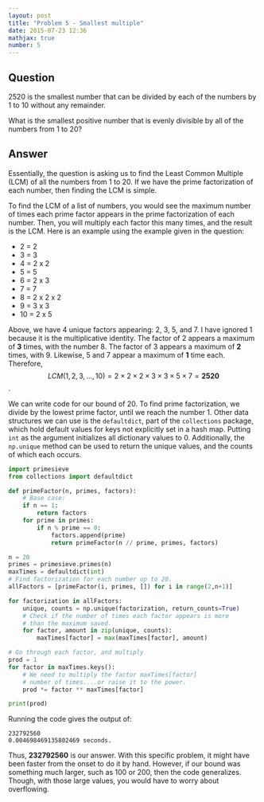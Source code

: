 ```yaml
---
layout: post
title: "Problem 5 - Smallest multiple"
date: 2015-07-23 12:36
mathjax: true
number: 5
---
```


## Question

2520 is the smallest number that can be divided by each of the numbers by 1 to 10 without any remainder. 

What is the smallest positive number that is evenly divisible by all of the numbers from 1 to 20?

## Answer

Essentially, the question is asking us to find the Least Common Multiple (LCM) of all the numbers from 1 to 20. If we have the prime factorization of each number, then finding the LCM is simple. 

To find the LCM of a list of numbers, you would see the maximum number of times each prime factor appears in the prime factorization of each number. Then, you will multiply each factor this many times, and the result is the LCM. Here is an example using the example given in the question:

- 2 = 2
- 3 = 3
- 4 = 2 x 2
- 5 = 5
- 6 = 2 x 3
- 7 = 7
- 8 = 2 x 2 x 2
- 9 = 3 x 3
- 10 = 2 x 5

Above, we have 4 unique factors appearing: 2, 3, 5, and 7. I have ignored 1 because it is the multiplicative identity. The factor of 2 appears a maximum of **3** times, with the number 8. The factor of 3 appears a maximum of **2** times, with 9. Likewise, 5 and 7 appear a maximum of **1** time each. Therefore, $$LCM(1,2,3,...,10) = 2\times 2\times 2\times 3\times 3\times 5\times 7 = \mathbf{2520}$$.

We can write code for our bound of 20. To find prime factorization, we divide by the lowest prime factor, until we reach the number 1. Other data structures we can use is the `defaultdict`, part of the `collections` package, which hold default values for keys not explicitly set in a hash map. Putting `int` as the argument initializes all dictionary values to 0. Additionally, the `np.unique` method can be used to return the unique values, and the counts of which each occurs.

```python
import primesieve
from collections import defaultdict

def primeFactor(n, primes, factors):
    # Base case:
    if n == 1:
        return factors
    for prime in primes:
        if n % prime == 0:
            factors.append(prime)
            return primeFactor(n // prime, primes, factors)

n = 20
primes = primesieve.primes(n)
maxTimes = defaultdict(int)
# Find factorization for each number up to 20.
allFactors = [primeFactor(i, primes, []) for i in range(2,n+1)]

for factorization in allFactors:
    unique, counts = np.unique(factorization, return_counts=True)
    # Check if the number of times each factor appears is more
    # than the maximum saved.
    for factor, amount in zip(unique, counts):
        maxTimes[factor] = max(maxTimes[factor], amount)

# Go through each factor, and multiply
prod = 1
for factor in maxTimes.keys():
    # We need to multiply the factor maxTimes[factor]
    # number of times....or raise it to the power.
    prod *= factor ** maxTimes[factor]

print(prod)
```

Running the code gives the output of:

```
232792560
0.004698469135802469 seconds.
```

Thus, **232792560** is our answer. With this specific problem, it might have been faster from the onset to do it by hand. However, if our bound was something much larger, such as 100 or 200, then the code generalizes. Though, with those large values, you would have to worry about overflowing.